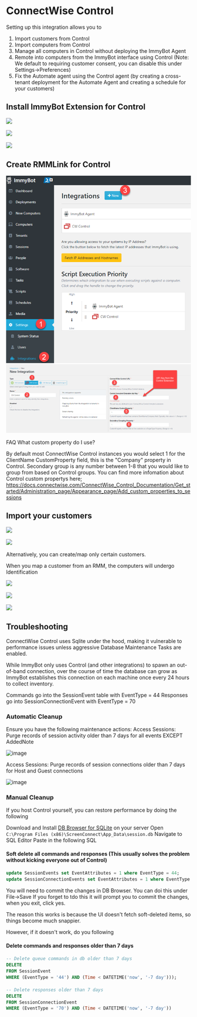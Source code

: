 # ConnectWise Control

Setting up this integration allows you to
1. Import customers from Control
2. Import computers from Control
3. Manage all computers in Control without deploying the ImmyBot Agent
4. Remote into computers from the ImmyBot interface using Control (Note: We default to requiring customer consent, you can disable this under Settings->Preferences)
5. Fix the Automate agent using the Control agent (by creating a cross-tenant deployment for the Automate Agent and creating a schedule for your customers)

## Install ImmyBot Extension for Control

![](./.vuepress/images/2021-03-23-19-12-34.png)

![](./.vuepress/images/2021-03-23-19-13-56.png)

![](./.vuepress/images/2021-03-23-19-17-38.png)

## Create RMMLink for Control

![](./.vuepress/images/2022-01-26-00-11-38.png)
![](./.vuepress/images/2022-01-26-00-09-33.png)

FAQ
What custom property do I use?

By default most ConnectWise Control instances you would select 1 for the ClientName CustomProperty field, this is the "Company" property in Control.
Secondary group is any number between 1-8 that you would like to group from based on Control groups.
You can find more infomation about Control custom propertys here;
https://docs.connectwise.com/ConnectWise_Control_Documentation/Get_started/Administration_page/Appearance_page/Add_custom_properties_to_sessions

## Import your customers

![](./.vuepress/images/2021-03-23-18-57-19.png)

![](./.vuepress/images/2021-03-23-19-01-36.png)

Alternatively, you can create/map only certain customers.

When you map a customer from an RMM, the computers will undergo Identification

![](./.vuepress/images/2021-03-23-19-21-03.png)

![](./.vuepress/images/2021-03-23-19-24-06.png)

![](./.vuepress/images/2021-03-23-19-08-30.png)

## Troubleshooting

ConnectWise Control uses Sqlite under the hood, making it vulnerable to performance issues unless aggressive Database Maintenance Tasks are enabled.

While ImmyBot only uses Control (and other integrations) to spawn an out-of-band connection, over the course of time the database can grow as ImmyBot establishes this connection on each machine once every 24 hours to collect inventory.

Commands go into the SessionEvent table with EventType = 44
Responses go into SessionConnectionEvent with EventType = 70

### Automatic Cleanup
Ensure you have the following maintenance actions:
Access Sessions: Purge records of session activity older than 7 days for all events EXCEPT AddedNote

![image](https://user-images.githubusercontent.com/1424395/160918827-b5de85c0-b528-46cc-bb21-5815fcb07fd0.png)

Access Sessions: Purge records of session connections older than 7 days for Host and Guest connections

![image](https://user-images.githubusercontent.com/1424395/160918906-6d6c0485-fe57-4ff8-b52f-99fa03b4cd74.png)

### Manual Cleanup 

If you host Control yourself, you can restore performance by doing the following

Download and Install [DB Browser for SQLite](https://sqlitebrowser.org/) on your server
Open `C:\Program Files (x86)\ScreenConnect\App_Data\session.db`
Navigate to SQL Editor
Paste in the following SQL

#### Soft delete all commands and responses (This usually solves the problem without kicking everyone out of Control)
```sql
update SessionEvents set EventAttributes = 1 where EventType = 44;
update SessionConnectionEvents set EventAttributes = 1 where EventType = 70;
```
You will need to commit the changes in DB Browser. You can doi this under File->Save
If you forget to tdo this it will prompt you to commit the changes, when you exit, click yes.

The reason this works is because the UI doesn't fetch soft-deleted items, so things become much snappier. 

However, if it doesn't work, do you following

#### Delete commands and responses older than 7 days
```sql
-- Delete queue commands in db older than 7 days
DELETE
FROM SessionEvent
WHERE (EventType = '44') AND (Time < DATETIME('now', '-7 day')));

-- Delete responses older than 7 days
DELETE
FROM SessionConnectionEvent
WHERE (EventType = '70') AND (Time < DATETIME('now', '-7 day'))
```

